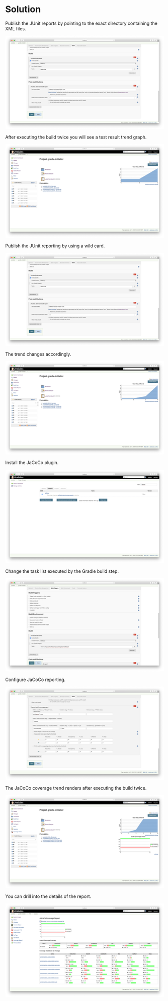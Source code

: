 # Solution

Publish the JUnit reports by pointing to the exact directory containing the XML files.

![Publish JUnit Results](./images/publish-unit-tests.png)

After executing the build twice you will see a test result trend graph.

![JUnit Test Trend](./images/unit-test-result-trend.png)

Publish the JUnit reporting by using a wild card.

![Publish All JUnit Results](./images/publish-all-tests.png)

The trend changes accordingly.

![Changed Test Result Trend](./images/all-test-result-trend.png)

Install the JaCoCo plugin.

![JaCoCo Plugin](./images/jacoco-plugin.png)

Change the task list executed by the Gradle build step.

![JaCoCo Tasks](./images/jacoco-tasks.png)

Configure JaCoCo reporting.

![JaCoCo Configuration](./images/jacoco-config.png)

The JaCoCo coverage trend renders after executing the build twice.

![JaCoCo Coverage Report Trend](./images/jacoco-trend.png)

You can drill into the details of the report.

![JaCoCo Coverage Report Trend](./images/jacoco-report.png)